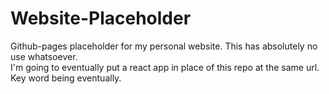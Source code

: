 # Website-Placeholder
Github-pages placeholder for my personal website. This has absolutely no use whatsoever.</br>
I'm going to eventually put a react app in place of this repo at the same url. Key word being eventually.
